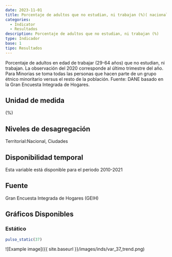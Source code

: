 ```yaml
---
date: 2023-11-01
title: Porcentaje de adultos que no estudian, ni trabajan (%)( nacional_etnia )
categories:
  - Indicator
  - Resultados
description: Porcentaje de adultos que no estudian, ni trabajan (%)
type: Indicador
base: 1
tipo: Resultados
--- 
```


Porcentaje de adultos en edad de trabajar (29-64 años) que no estudian, ni trabajan. La observación del 2020 corresponde al último trimestre del año. Para Minorias se toma todas las personas que hacen parte de un grupo étnico minoritario versus el resto de la población.
Fuente: DANE basado en la Gran Encuesta Integrada de Hogares.

## Unidad de medida
(%)

## Niveles de desagregación
Territorial:Nacional, Ciudades

## Disponibilidad temporal
Esta variable está disponible para el periodo 2010-2021

## Fuente
Gran Encuesta Integrada de Hogares (GEIH)

## Gráficos Disponibles

### Estático

``` R
pulso_static(37)
```

![Example image]({{ site.baseurl }}/images/inds/var_37_trend.png)